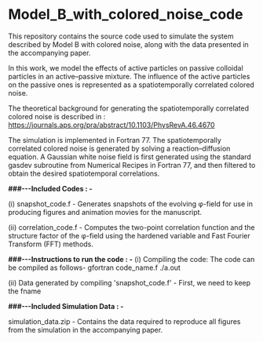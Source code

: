 # Model_B_with_colored_noise_code
This repository contains the source code used to simulate the system described by Model B with colored noise, along with the data presented in the accompanying paper.

In this work, we model the effects of active particles on passive colloidal particles in an active–passive mixture. The influence of the active particles on the passive ones is represented as a spatiotemporally correlated colored noise. 

The theoretical background for generating the spatiotemporally correlated colored noise is described in : https://journals.aps.org/pra/abstract/10.1103/PhysRevA.46.4670

The simulation is implemented in Fortran 77. The spatiotemporally correlated colored noise is generated by solving a reaction–diffusion equation. A Gaussian white noise field is first generated using the standard gasdev subroutine from Numerical Recipes in Fortran 77, and then filtered to obtain the desired spatiotemporal correlations.



****###---Included Codes : -****

(i)  snapshot_code.f -  Generates snapshots of the evolving φ-field for use in producing figures and animation movies for the manuscript. 

(ii) correlation_code.f - Computes the two-point correlation function and the structure factor of the φ-field using the hardened variable and Fast Fourier Transform (FFT) methods.



****###---Instructions to run the code : -****
(i) Compiling the code:
The code can be compiled as follows-
gfortran code_name.f 
./a.out

(ii) Data generated by compiling 'snapshot_code.f' -
First, we need to keep the fname


****###---Included Simulation Data : -****
 
 simulation_data.zip - Contains the data required to reproduce all figures from the simulation in the accompanying paper.



 
